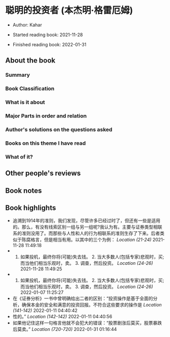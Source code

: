 # 聪明的投资者 (本杰明·格雷厄姆)
* Author: Kahar
* Started reading book: 2021-11-28

* Finished reading book: 2022-01-31


## About the book

### Summary

### Book Classification

### What is it about

### Major Parts in order and relation

### Author's solutions on the questions asked

### Books on this theme I have read

### What of it?

## Other people's reviews

## Book notes


## Book highlights

* 追溯到1914年的准则，我们发现，尽管许多已经过时了，但还有一些是适用的。那么，有没有线索区别一组与另一组呢?我认为有。主要与证券类型相联系的准则没用了。而那些与人性和人的行为相联系的准则生存了下来。后者类似于陈腐格言，但是相当有用。以其中的三个为例： *Location (21-24)* 2021-11-28 11:49:18
* 1. 如果投机，最终你将(可能)失去钱。 2. 当大多数人(包括专家)悲观时，买;而当他们相当乐观时，卖。 3. 调查，然后投资。 *Location (24-26)* 2021-11-28 11:49:25
* 1. 如果投机，最终你将(可能)失去钱。 2. 当大多数人(包括专家)悲观时，买;而当他们相当乐观时，卖。 3. 调查，然后投资。 *Location (24-26)* 2022-01-07 11:25:27
* 在《证券分析》一书中曾明确给出二者的区别：“投资操作是基于全面的分析，确保本金的安全和满意的投资回报。不符合这些要求的操作是 *Location (141-142)* 2022-01-11 04:40:42
* 性的。” *Location (142-142)* 2022-01-11 04:40:56
* 如果他记住这样一句格言他就不会犯大的错误：“股票剧涨后莫买，股票暴跌后莫卖。” *Location (720-720)* 2022-01-31 01:16:44
